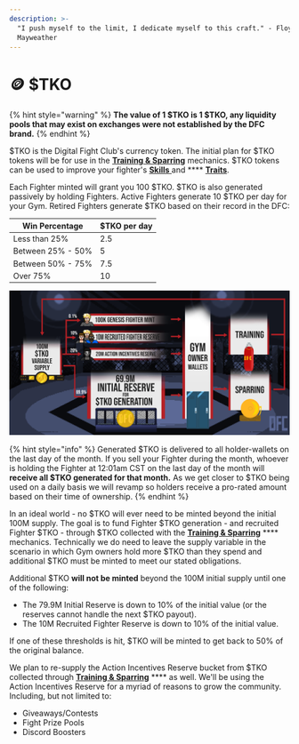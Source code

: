 ```yaml
---
description: >-
  "I push myself to the limit, I dedicate myself to this craft." - Floyd
  Mayweather
---
```


# 🪙 $TKO

{% hint style="warning" %}
**The value of 1 $TKO is 1 $TKO, any liquidity pools that may exist on exchanges were not established by the DFC brand.**
{% endhint %}

$TKO is the Digital Fight Club's currency token. The initial plan for $TKO tokens will be for use in the [**Training & Sparring**](training-and-sparring.md) mechanics. $TKO tokens can be used to improve your fighter's [**Skills** ](the-fighters/skills.md)and **** [**Traits**](the-fighters/traits.md).

Each Fighter minted will grant you 100 $TKO. $TKO is also generated passively by holding Fighters. Active Fighters generate 10 $TKO per day for your Gym. Retired Fighters generate $TKO based on their record in the DFC:

| Win Percentage    | $TKO per day |
| ----------------- | ------------ |
| Less than 25%     | 2.5          |
| Between 25% - 50% | 5            |
| Between 50% - 75% | 7.5          |
| Over 75%          | 10           |

![](.gitbook/assets/DFCtko.png)

{% hint style="info" %}
Generated $TKO is delivered to all holder-wallets on the last day of the month. If you sell your Fighter during the month, whoever is holding the Fighter at 12:01am CST on the last day of the month will **receive all $TKO generated for that month.** As we get closer to $TKO being used on a daily basis we will revamp so holders receive a pro-rated amount based on their time of ownership.
{% endhint %}

In an ideal world - no $TKO will ever need to be minted beyond the initial 100M supply.  The goal is to fund Fighter $TKO generation - and recruited Fighter $TKO - through $TKO collected with the [**Training & Sparring**](training-and-sparring.md) **** mechanics. Technically we do need to leave the supply variable in the scenario in which Gym owners hold more $TKO than they spend and additional $TKO must be minted to meet our stated obligations.

Additional $TKO **will not be minted** beyond the 100M initial supply until one of the following:

* The 79.9M Initial Reserve is down to 10% of the initial value (or the reserves cannot handle the next $TKO payout).
* The 10M Recruited Fighter Reserve is down to 10% of the initial value.

If one of these thresholds is hit, $TKO will be minted to get back to 50% of the original balance.

We plan to re-supply the Action Incentives Reserve bucket from $TKO collected through [**Training & Sparring**](training-and-sparring.md) **** as well. We'll be using the Action Incentives Reserve for a myriad of reasons to grow the community. Including, but not limited to:

* Giveaways/Contests
* Fight Prize Pools
* Discord Boosters
